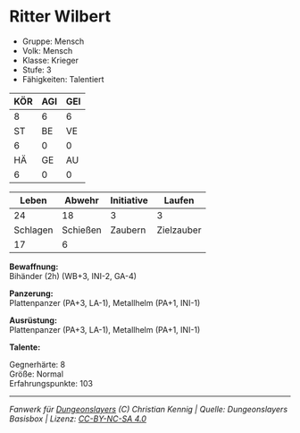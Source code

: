 # Ritter Wilbert  
- Gruppe: Mensch  
- Volk: Mensch  
- Klasse: Krieger  
- Stufe: 3  
- Fähigkeiten: Talentiert  


| KÖR | AGI | GEI |  
| --- | --- | --- |  
| 8   | 6   | 6   |
| ST  | BE  | VE  |  
| 6   | 0   | 0   |
| HÄ  | GE  | AU  |  
| 6   | 0   | 0   |


| Leben    | Abwehr   | Initiative | Laufen     |
| -------- | -------- | ---------- | ---------- |
| 24       | 18       | 3          | 3          |
| Schlagen | Schießen | Zaubern    | Zielzauber |
| 17       | 6        |            |            |

**Bewaffnung:**  
Bihänder (2h) (WB+3, INI-2, GA-4)

**Panzerung:**  
Plattenpanzer (PA+3, LA-1), Metallhelm (PA+1, INI-1)

**Ausrüstung:**  
Plattenpanzer (PA+3, LA-1), Metallhelm (PA+1, INI-1)

**Talente:**  



Gegnerhärte: 8  
Größe: Normal  
Erfahrungspunkte: 103  



___
*Fanwerk für [Dungeonslayers](https://www.dungeonslayers.net/) (C) Christian Kennig | Quelle: Dungeonslayers Basisbox | Lizenz: [CC-BY-NC-SA 4.0](https://creativecommons.org/licenses/by-nc-sa/4.0/deed.de)*